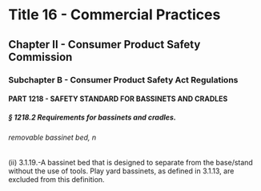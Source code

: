 
# Title 16 - Commercial Practices
## Chapter II - Consumer Product Safety Commission
### Subchapter B - Consumer Product Safety Act Regulations
#### PART 1218 - SAFETY STANDARD FOR BASSINETS AND CRADLES
##### § 1218.2 Requirements for bassinets and cradles.
###### removable bassinet bed, n

(ii) 3.1.19.-A bassinet bed that is designed to separate from the base/stand without the use of tools. Play yard bassinets, as defined in 3.1.13, are excluded from this definition.
